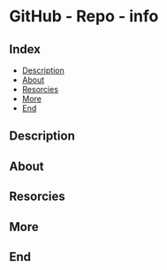 # GitHub - Repo - info

## Index
- [Description]()
- [About]()
- [Resorcies]()
- [More]()
- [End]()

## Description

## About

## Resorcies

## More

## End
